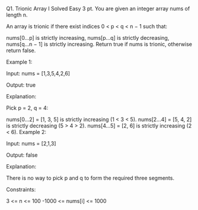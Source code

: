 Q1. Trionic Array I
Solved
Easy
3 pt.
You are given an integer array nums of length n.

An array is trionic if there exist indices 0 < p < q < n − 1 such that:

nums[0...p] is strictly increasing,
nums[p...q] is strictly decreasing,
nums[q...n − 1] is strictly increasing.
Return true if nums is trionic, otherwise return false.

 

Example 1:

Input: nums = [1,3,5,4,2,6]

Output: true

Explanation:

Pick p = 2, q = 4:

nums[0...2] = [1, 3, 5] is strictly increasing (1 < 3 < 5).
nums[2...4] = [5, 4, 2] is strictly decreasing (5 > 4 > 2).
nums[4...5] = [2, 6] is strictly increasing (2 < 6).
Example 2:

Input: nums = [2,1,3]

Output: false

Explanation:

There is no way to pick p and q to form the required three segments.

 

Constraints:

3 <= n <= 100
-1000 <= nums[i] <= 1000